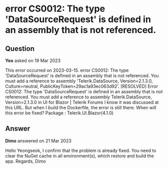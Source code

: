 # error CS0012: The type 'DataSourceRequest' is defined in an assembly that is not referenced.

## Question

**Yeo** asked on 19 Mar 2023

This error occurred on 2023-03-15. error CS0012: The type 'DataSourceRequest' is defined in an assembly that is not referenced. You must add a reference to assembly 'Telerik.DataSource, Version=2.1.3.0, Culture=neutral, PublicKeyToken=29ac1a93ec063d92'. [RESOLVED] Error CS0012: The type 'DataSourceRequest' is defined in an assembly that is not referenced. You must add a reference to assembly Telerik.DataSource, Version=2.1.3.0 in UI for Blazor | Telerik Forums I know it was discussed at this URL. But when I build the Dockerfile, the error is still there. When will this error be fixed? Package : Telerik.UI.Blazor(4.1.0)

## Answer

**Dimo** answered on 21 Mar 2023

Hello Yeongseok, I confirm that the problem is already fixed. You need to clear the NuGet cache in all environment(s), which restore and build the app. Regards, Dimo
